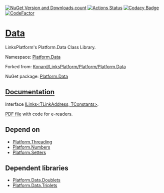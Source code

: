 [![NuGet Version and Downloads count](https://buildstats.info/nuget/Platform.Data)](https://www.nuget.org/packages/Platform.Data)
[![Actions Status](https://github.com/linksplatform/Data/workflows/CD/badge.svg)](https://github.com/linksplatform/Data/actions?workflow=CD)
[![Codacy Badge](https://api.codacy.com/project/badge/Grade/8f1d10e057be45fd8e7c47cf39f2fc89)](https://app.codacy.com/app/drakonard/Data?utm_source=github.com&utm_medium=referral&utm_content=linksplatform/Data&utm_campaign=Badge_Grade_Dashboard)
[![CodeFactor](https://www.codefactor.io/repository/github/linksplatform/data/badge)](https://www.codefactor.io/repository/github/linksplatform/data)

# [Data](https://github.com/linksplatform/Data)

LinksPlatform's Platform.Data Class Library.

Namespace: [Platform.Data](https://linksplatform.github.io/Data/api/Platform.Data.html)

Forked from: [Konard/LinksPlatform/Platform/Platform.Data](https://github.com/Konard/LinksPlatform/tree/4d902dd3f4267284a494c35e1ae1887d5a309bef/Platform/Platform.Data)

NuGet package: [Platform.Data](https://www.nuget.org/packages/Platform.Data)

## [Documentation](https://linksplatform.github.io/Data)
Interface [ILinks\<TLinkAddress, TConstants\>](https://linksplatform.github.io/Data/api/Platform.Data.ILinks-2.html).

[PDF file](https://linksplatform.github.io/Data/Platform.Data.pdf) with code for e-readers.

## Depend on
*   [Platform.Threading](https://github.com/linksplatform/Threading)
*   [Platform.Numbers](https://github.com/linksplatform/Numbers)
*   [Platform.Setters](https://github.com/linksplatform/Setters)

## Dependent libraries
*   [Platform.Data.Doublets](https://github.com/linksplatform/Data.Doublets)
*   [Platform.Data.Triplets](https://github.com/linksplatform/Data.Triplets)
